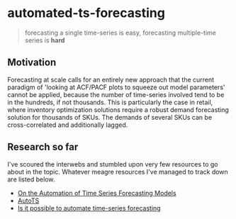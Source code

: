 # automated-ts-forecasting
> forecasting a single time-series is easy, forecasting multiple-time series is **hard**

## Motivation

Forecasting at scale calls for an entirely new approach that the current paradigm of 'looking at ACF/PACF plots to squeeze out model parameters' cannot be applied, because the number of time-series involved tend to be in the hundreds, if not thousands. This is particularly the case in retail, where inventory optimization solutions require a robust demand forecasting solution for thousands of SKUs. The demands of several SKUs can be cross-correlated and additionally lagged.  

## Research so far

I've scoured the interwebs and stumbled upon very few resources to go about in the topic. Whatever meagre resources I've managed to track down are listed below. 

- [On the Automation of Time Series Forecasting Models](https://towardsdatascience.com/on-the-automation-of-time-series-forecasting-models-technical-and-organizational-considerations-286db3120c8e)
- [AutoTS](https://pypi.org/project/AutoTS/)
- [Is it possible to automate time-series forecasting](https://stats.stackexchange.com/questions/380599/is-it-possible-to-automate-time-series-forecasting)
